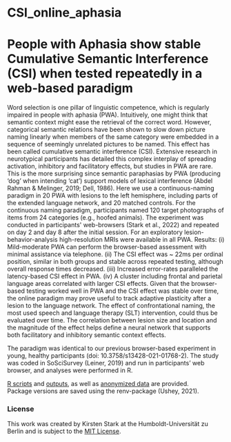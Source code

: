 # CSI_online_aphasia
# People with Aphasia show stable Cumulative Semantic Interference (CSI) when tested repeatedly in a web-based paradigm

Word selection is one pillar of linguistic competence, which is regularly impaired in people with aphasia (PWA). Intuitively, one might think that semantic context might ease the retrieval of the correct word. However, categorical semantic relations have been shown to slow down picture naming linearly when members of the same category were embedded in a sequence of seemingly unrelated pictures to be named. This effect has been called cumulative semantic interference (CSI). Extensive research in neurotypical participants has detailed this complex interplay of spreading activation, inhibitory and facilitatory effects, but studies in PWA are rare. This is the more surprising since semantic paraphasias by PWA (producing ‘dog’ when intending ‘cat’) support models of lexical interference (Abdel Rahman & Melinger, 2019; Dell, 1986).
Here we use a continuous-naming paradigm in 20 PWA with lesions to the left hemisphere, including parts of the extended language network, and 20 matched controls. For the continuous naming paradigm, participants named 120 target photographs of items from 24 categories (e.g., hoofed animals). The experiment was conducted in participants' web-browsers (Stark et al., 2022) and repeated on day 2 and day 8 after the initial session. For an exploratory lesion-behavior-analysis high-resolution MRIs were available in all PWA. 
Results: (i) Mild-moderate PWA can perform the browser-based assessment with minimal assistance via telephone. (ii) The CSI effect was ~ 22ms per ordinal position, similar in both groups and stable across repeated testing, although overall response times decreased. (iii) Increased error-rates paralleled the latency-based CSI effect in PWA. (iv) A cluster including frontal and parietal language areas correlated with larger CSI effects. 
Given that the browser-based testing worked well in PWA and the CSI effect was stable over time, the online paradigm may prove useful to track adaptive plasticity after a lesion to the language network. The effect of confrontational naming, the most used speech and language therapy (SLT) intervention, could thus be evaluated over time. The correlation between lesion size and location and the magnitude of the effect helps define a neural network that supports both facilitatory and inhibitory semantic context effects.  


The paradigm was identical to our previous browser-based experiment in young, healthy participants (doi: 10.3758/s13428-021-01768-2). The study was coded in SoSciSurvey (Leiner, 2019) and run in participants’ web browser, and analyses were performed in R.   

[R scripts](https://github.com/kirstenstark/CSI_online_aphasia/tree/main/scripts/code) and [outputs](https://github.com/kirstenstark/CSI_online_aphasia/tree/main/scripts/pdf), as well as [anonymized data](https://github.com/kirstenstark/CSI_online_aphasia/blob/main/data) are provided.    
Package versions are saved using the renv-package (Ushey, 2021). 



### License
This work was created by Kirsten Stark at the Humboldt-Universität zu Berlin and is subject to the [MIT License](https://github.com/kirstenstark/CSI_online_aphasia/blob/main/LICENSE).